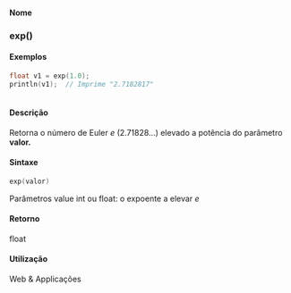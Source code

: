 
#### Nome
### exp()

#### Exemplos

```pde
float v1 = exp(1.0); 
println(v1);  // Imprime "2.7182817" 
 

```



#### Descrição
Retorna o número de Euler *e* (2.71828...) elevado a potência do parâmetro **valor.**

#### Sintaxe
```pde
exp(valor)

```
Parâmetros
value
int ou float: o expoente a elevar  *e*<description>



</description>

#### Retorno

	
float

#### Utilização

	
Web & Applicações
